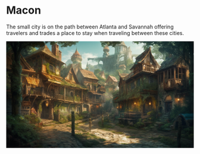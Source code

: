 # Macon

The small city is on the path between Atlanta and Savannah offering travelers and trades a place to stay when traveling between these cities.

![](images/macon-ga.png?raw=true)


